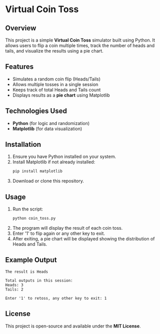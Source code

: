 # Virtual Coin Toss

## Overview
This project is a simple **Virtual Coin Toss** simulator built using Python. It allows users to flip a coin multiple times, track the number of heads and tails, and visualize the results using a pie chart.

## Features
- Simulates a random coin flip (Heads/Tails)
- Allows multiple tosses in a single session
- Keeps track of total Heads and Tails count
- Displays results as a **pie chart** using Matplotlib

## Technologies Used
- **Python** (for logic and randomization)
- **Matplotlib** (for data visualization)

## Installation
1. Ensure you have Python installed on your system.
2. Install Matplotlib if not already installed:
   ```sh
   pip install matplotlib
   ```
3. Download or clone this repository.

## Usage
1. Run the script:
   ```sh
   python coin_toss.py
   ```
2. The program will display the result of each coin toss.
3. Enter '1' to flip again or any other key to exit.
4. After exiting, a pie chart will be displayed showing the distribution of Heads and Tails.

## Example Output
```
The result is Heads

Total outputs in this session:
Heads: 3
Tails: 2

Enter '1' to retoss, any other key to exit: 1
```

## License
This project is open-source and available under the **MIT License**.
